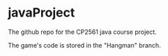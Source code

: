 # javaProject
The github repo for the CP2561 java course project.


The game's code is stored in the "Hangman" branch.
